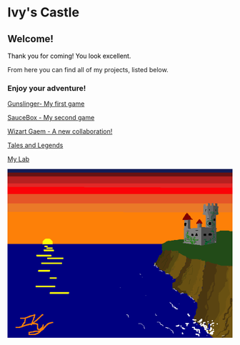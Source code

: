 # Ivy's Castle

## Welcome!
<p style="color: black">
Thank you for coming! You look excellent.

From here you can find all of my projects, listed below. 
<p>

### Enjoy your adventure!
[Gunslinger- My first game](https://whcampbell.github.io/Gunslinger/)

[SauceBox - My second game](https://whcampbell.github.io/SauceBox/)

[Wizart Gaem - A new collaboration!](https://whcampbell.github.io/Wizart-Log/)

[Tales and Legends](https://whcampbell.github.io/Stories/)

[My Lab](https://whcampbell.github.io/Ivys-Laboratory/)

<img src="./My_Castle.png"/>

<html>
  <body id="body"/>
  <script src="color.js"/>
<html>
